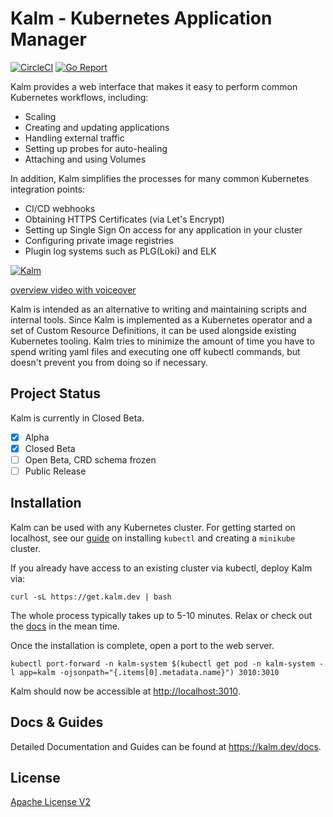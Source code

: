 # Kalm - Kubernetes Application Manager

[![CircleCI](https://circleci.com/gh/kalmhq/kalm.svg?style=svg)](https://circleci.com/gh/kalmhq/kalm) [![Go Report](https://goreportcard.com/badge/github.com/kalmhq/kalm)](https://goreportcard.com/badge/github.com/kalmhq/kalm)

Kalm provides a web interface that makes it easy to perform common Kubernetes workflows, including:

- Scaling
- Creating and updating applications
- Handling external traffic
- Setting up probes for auto-healing
- Attaching and using Volumes

In addition, Kalm simplifies the processes for many common Kubernetes integration points:

- CI/CD webhooks
- Obtaining HTTPS Certificates (via Let's Encrypt)
- Setting up Single Sign On access for any application in your cluster
- Configuring private image registries
- Plugin log systems such as PLG(Loki) and ELK

[![Kalm](https://kalm.dev/gif/kalm_short.gif)](https://www.youtube.com/watch?v=F5wuQaPQ50s&ab_channel=KalmHQ)

[overview video with voiceover](https://www.youtube.com/watch?v=F5wuQaPQ50s&ab_channel=KalmHQ)

Kalm is intended as an alternative to writing and maintaining scripts and internal tools. Since Kalm is implemented as a Kubernetes operator and a set of Custom Resource Definitions, it can be used alongside existing Kubernetes tooling. Kalm tries to minimize the amount of time you have to spend writing yaml files and executing one off kubectl commands, but doesn't prevent you from doing so if necessary.

## Project Status

Kalm is currently in Closed Beta.

- [x] Alpha
- [x] Closed Beta
- [ ] Open Beta, CRD schema frozen
- [ ] Public Release

## Installation

Kalm can be used with any Kubernetes cluster. For getting started on localhost, see our [guide](https://kalm.dev/docs/install#step-1-prerequisites) on installing `kubectl` and creating a `minikube` cluster.

If you already have access to an existing cluster via kubectl, deploy Kalm via:

```shell
curl -sL https://get.kalm.dev | bash
```

The whole process typically takes up to 5-10 minutes. Relax or check out the <a href="https://kalm.dev/docs" target="_blank">docs</a> in the mean time.

Once the installation is complete, open a port to the web server.

```
kubectl port-forward -n kalm-system $(kubectl get pod -n kalm-system -l app=kalm -ojsonpath="{.items[0].metadata.name}") 3010:3010
```

Kalm should now be accessible at [http://localhost:3010](http://localhost:3010).

## Docs & Guides

Detailed Documentation and Guides can be found at https://kalm.dev/docs.

## License

[Apache License V2](LICENSE.txt)
